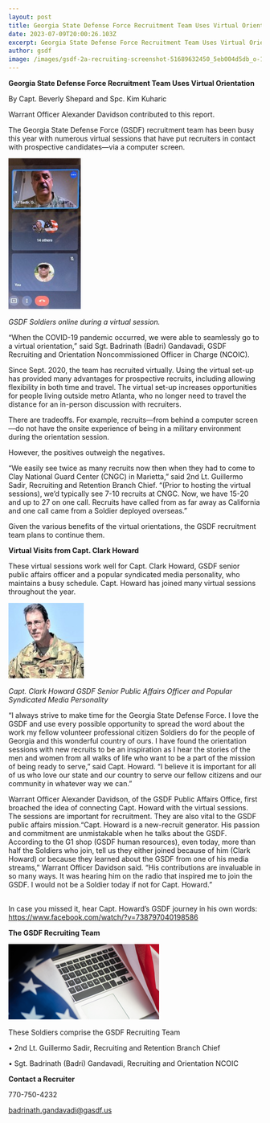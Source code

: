 ```yaml
---
layout: post
title: Georgia State Defense Force Recruitment Team Uses Virtual Orientation
date: 2023-07-09T20:00:26.103Z
excerpt: Georgia State Defense Force Recruitment Team Uses Virtual Orientation
author: gsdf
image: /images/gsdf-2a-recruiting-screenshot-51689632450_5eb004d5db_o-144x300.jpg
---
```

**Georgia State Defense Force Recruitment Team Uses Virtual Orientation**

By Capt. Beverly Shepard and Spc. Kim Kuharic

Warrant Officer Alexander Davidson contributed to this report.

The Georgia State Defense Force (GSDF) recruitment team has been busy this year with numerous virtual sessions that have put recruiters in contact with prospective candidates—via a computer screen.

![GSDF Soldiers online during a virtual session.](/images/gsdf-2a-recruiting-screenshot-51689632450_5eb004d5db_o-144x300.jpg)

*GSDF Soldiers online during a virtual session.*

“When the COVID-19 pandemic occurred, we were able to seamlessly go to a virtual orientation,” said Sgt. Badrinath (Badri) Gandavadi, GSDF Recruiting and Orientation Noncommissioned Officer in Charge (NCOIC).

Since Sept. 2020, the team has recruited virtually. Using the virtual set-up has provided many advantages for prospective recruits, including allowing flexibility in both time and travel. The virtual set-up increases opportunities for people living outside metro Atlanta, who no longer need to travel the distance for an in-person discussion with recruiters.

There are tradeoffs. For example, recruits—from behind a computer screen—do not have the onsite experience of being in a military environment during the orientation session.

However, the positives outweigh the negatives.

“We easily see twice as many recruits now then when they had to come to Clay National Guard Center (CNGC) in Marietta,” said 2nd Lt. Guillermo Sadir, Recruiting and Retention Branch Chief. “(Prior to hosting the virtual sessions), we’d typically see 7-10 recruits at CNGC. Now, we have 15-20 and up to 27 on one call. Recruits have called from as far away as California and one call came from a Soldier deployed overseas.”

Given the various benefits of the virtual orientations, the GSDF recruitment team plans to continue them.

**Virtual Visits from Capt. Clark Howard**

These virtual sessions work well for Capt. Clark Howard, GSDF senior public affairs officer and a popular syndicated media personality, who maintains a busy schedule. Capt. Howard has joined many virtual sessions throughout the year.

![Capt. Clark Howard GSDF Senior Public Affairs Officer and Popular Syndicated Media Personality](/images/capture-150x150.jpg)

*Capt. Clark Howard GSDF Senior Public Affairs Officer and Popular Syndicated Media Personality*

“I always strive to make time for the Georgia State Defense Force. I love the GSDF and use every possible opportunity to spread the word about the work my fellow volunteer professional citizen Soldiers do for the people of Georgia and this wonderful country of ours. I have found the orientation sessions with new recruits to be an inspiration as I hear the stories of the men and women from all walks of life who want to be a part of the mission of being ready to serve,” said Capt. Howard. “I believe it is important for all of us who love our state and our country to serve our fellow citizens and our community in whatever way we can.”

Warrant Officer Alexander Davidson, of the GSDF Public Affairs Office, first broached the idea of connecting Capt. Howard with the virtual sessions. The sessions are important for recruitment. They are also vital to the GSDF public affairs mission.“Capt. Howard is a new-recruit generator. His passion and commitment are unmistakable when he talks about the GSDF. According to the G1 shop (GSDF human resources), even today, more than half the Soldiers who join, tell us they either joined because of him (Clark Howard) or because they learned about the GSDF from one of his media streams,” Warrant Officer Davidson said. “His contributions are invaluable in so many ways. It was hearing him on the radio that inspired me to join the GSDF. I would not be a Soldier today if not for Capt. Howard.”

\
In case you missed it, hear Capt. Howard’s GSDF journey in his own words: <a href="https://www.facebook.com/watch/?v=738797040198586" target="_blank">https://www.facebook.com/watch/?v=738797040198586</a>

**The GSDF Recruiting Team**

![GSDF Recruitment military-spouse-friendly-employers](/images/gsdf-recruitment-military-spouse-friendly-employers-1024x512-300x150.png)

These Soldiers comprise the GSDF Recruiting Team

• 2nd Lt. Guillermo Sadir, Recruiting and Retention Branch Chief

• Sgt. Badrinath (Badri) Gandavadi, Recruiting and Orientation NCOIC

**Contact a Recruiter**

770-750-4232

badrinath.gandavadi@gasdf.us